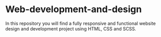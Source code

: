 # Web-development-and-design
In this repository you will find a fully responsive and functional website design and development project using HTML, CSS and SCSS.
